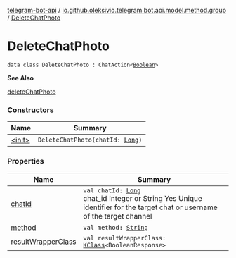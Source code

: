 [telegram-bot-api](../../index.md) / [io.github.oleksivio.telegram.bot.api.model.method.group](../index.md) / [DeleteChatPhoto](./index.md)

# DeleteChatPhoto

`data class DeleteChatPhoto : ChatAction<`[`Boolean`](https://kotlinlang.org/api/latest/jvm/stdlib/kotlin/-boolean/index.html)`>`

**See Also**

[deleteChatPhoto](#)

### Constructors

| Name | Summary |
|---|---|
| [&lt;init&gt;](-init-.md) | `DeleteChatPhoto(chatId: `[`Long`](https://kotlinlang.org/api/latest/jvm/stdlib/kotlin/-long/index.html)`)` |

### Properties

| Name | Summary |
|---|---|
| [chatId](chat-id.md) | `val chatId: `[`Long`](https://kotlinlang.org/api/latest/jvm/stdlib/kotlin/-long/index.html)<br>chat_id Integer or String Yes Unique identifier for the target chat or username of the target channel |
| [method](method.md) | `val method: `[`String`](https://kotlinlang.org/api/latest/jvm/stdlib/kotlin/-string/index.html) |
| [resultWrapperClass](result-wrapper-class.md) | `val resultWrapperClass: `[`KClass`](https://kotlinlang.org/api/latest/jvm/stdlib/kotlin.reflect/-k-class/index.html)`<BooleanResponse>` |
